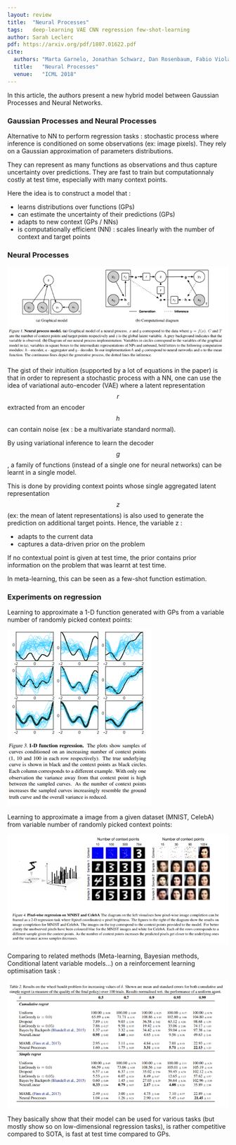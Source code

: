```yaml
---
layout: review
title:  "Neural Processes"
tags:   deep-learning VAE CNN regression few-shot-learning
author: Sarah Leclerc
pdf: https://arxiv.org/pdf/1807.01622.pdf
cite:
  authors: "Marta Garnelo, Jonathan Schwarz, Dan Rosenbaum, Fabio Viola, Danilo J. Rezende, S. M. Ali Eslami, Yee Whye Teh"
  title:   "Neural Processes"
  venue:   "ICML 2018"
---
```



In this article, the authors present a new hybrid model between Gaussian Processes and Neural Networks.


### Gaussian Processes and Neural Processes

Alternative to NN to perform regression tasks : stochastic process where inference is conditioned on some observations (ex: image pixels). They rely on a Gaussian approximation of parameters distributions.

They can represent as many functions as observations and thus capture uncertainty over predictions. They are fast to train but computationnaly costly at test time, especially with many context points.


Here the idea is to construct a model that :

- learns distributions over functions (GPs)
- can estimate the uncertainty of their predictions (GPs)
- adapts to new context (GPs / NNs)
- is computationally efficient (NN) : scales linearly with the number of context and target points

### Neural Processes

![](/article/images/neural-processes/np.png)

The gist of their intuition (supported by a lot of equations in the paper) is that in order to represent a stochastic process with a NN, one can use the idea of variational auto-encoder (VAE) where a latent representation $$r$$ extracted from an encoder $$h$$ can contain noise (ex : be a multivariate standard normal). 

By using variational inference to learn the decoder $$g$$, a family of functions (instead of a single one for neural networks) can be learnt in a single model.

This is done by providing context points whose single aggregated latent representation $$z$$ (ex: the mean of latent representations) is also used to generate the prediction on additional target points. Hence, the variable z :

- adapts to the current data
- captures a data-driven prior on the problem

If no contextual point is given at test time, the prior contains prior information on the problem that was learnt at test time.

In meta-learning, this can be seen as a few-shot function estimation.

### Experiments on regression

Learning to approximate a 1-D function generated with GPs from a variable number of randomly picked context points:

![](/article/images/neural-processes/1dreg.png)

Learning to approximate a image from a given dataset (MNIST, CelebA) from variable number of randomly picked context points:

![](/article/images/neural-processes/2dreg.png)

Comparing to related methods (Meta-learning, Bayesian methods, Conditional latent variable models...) on a reinforcement learning optimisation task :

![](/article/images/neural-processes/bandits.png)

They basically show that their model can be used for various tasks (but mostly show so on low-dimensional regression tasks), is rather competitive compared to SOTA, is fast at test time compared to GPs.
